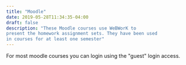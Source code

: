 ```yaml
---
title: "Moodle"
date: 2019-05-28T11:34:35-04:00
draft: false
description: "These Moodle courses use WeBWorK to 
present the homework assignment sets. They have been used 
in courses for at least one semester"
---
```

For most moodle courses you can login using the "guest" login access.


